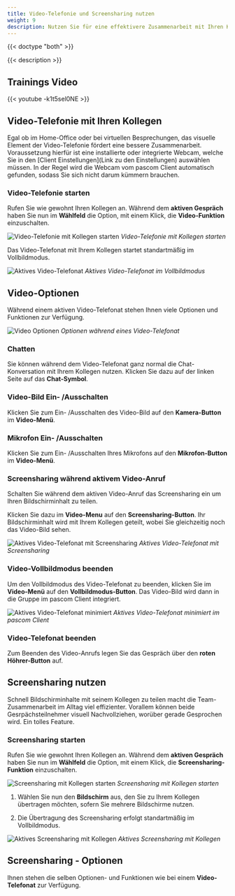 ```yaml
---
title: Video-Telefonie und Screensharing nutzen
weight: 9
description: Nutzen Sie für eine effektivere Zusammenarbeit mit Ihren Kollegen die Video- und Screensharing Tools des pascom Client.
---
```


{{< doctype "both" >}}
 
{{< description >}}

## Trainings Video

{{< youtube -k1t5sel0NE >}} 


## Video-Telefonie mit Ihren Kollegen

Egal ob im Home-Office oder bei virtuellen Besprechungen, das visuelle Element der Video-Telefonie fördert eine bessere Zusammenarbeit. Voraussetzung hierfür ist eine installierte oder integrierte Webcam, welche Sie in den [Client Einstellungen](Link zu den Einstellungen) auswählen müssen. In der Regel wird die Webcam vom pascom Client automatisch gefunden, sodass Sie sich nicht darum kümmern brauchen. 

### Video-Telefonie starten

Rufen Sie wie gewohnt Ihren Kollegen an. Während dem **aktiven Gespräch** haben Sie nun im **Wählfeld** die Option, mit einem Klick, die **Video-Funktion** einzuschalten.

![Video-Telefonie mit Kollegen starten](video_start.de.jpg)
*Video-Telefonie mit Kollegen starten*
</br>

Das Video-Telefonat mit Ihrem Kollegen startet standartmäßig im Vollbildmodus.


![Aktives Video-Telefonat](video_active.jpg)
*Aktives Video-Telefonat im Vollbildmodus*
</br>

## Video-Optionen

Während einem aktiven Video-Telefonat stehen Ihnen viele Optionen und Funktionen zur Verfügung.

![Video Optionen](video_options.jpg)
*Optionen während eines Video-Telefonat*
</br>

### Chatten

Sie können während dem Video-Telefonat ganz normal die Chat-Konversation mit Ihrem Kollegen nutzen. Klicken Sie dazu auf der linken Seite auf das **Chat-Symbol**.

### Video-Bild Ein- /Ausschalten

Klicken Sie zum Ein- /Ausschalten des Video-Bild auf den **Kamera-Button** im **Video-Menü**.

### Mikrofon Ein- /Ausschalten

Klicken Sie zum Ein- /Ausschalten Ihres Mikrofons auf den **Mikrofon-Button** im **Video-Menü**.

### Screensharing während aktivem Video-Anruf

Schalten Sie während dem aktiven Video-Anruf das Screensharing ein um Ihren Bildschirminhalt zu teilen. 

Klicken Sie dazu im **Video-Menu** auf den **Screensharing-Button**. Ihr Bildschirminhalt wird mit Ihrem Kollegen geteilt, wobei Sie gleichzeitig noch das Video-Bild sehen. 

![Aktives Video-Telefonat mit Screensharing](video_screensharing.jpg)
*Aktives Video-Telefonat mit Screensharing*
</br>

### Video-Vollbildmodus beenden

Um den Vollbildmodus des Video-Telefonat zu beenden, klicken Sie im **Video-Menü** auf den **Vollbildmodus-Button**. Das Video-Bild wird dann in die Gruppe im pascom Client integriert.

![Aktives Video-Telefonat minimiert](video_minimized.de.jpg)
*Aktives Video-Telefonat minimiert im pascom Client*
</br>

### Video-Telefonat beenden

Zum Beenden des Video-Anrufs legen Sie das Gespräch über den **roten Höhrer-Button** auf.

## Screensharing nutzen

Schnell Bildschirminhalte mit seinem Kollegen zu teilen macht die Team-Zusammenarbeit im Alltag viel effizienter. Vorallem können beide Gesrpächsteilnehmer visuell Nachvollziehen, worüber gerade Gesprochen wird. Ein tolles Feature.

### Screensharing starten

Rufen Sie wie gewohnt Ihren Kollegen an. Während dem **aktiven Gespräch** haben Sie nun im **Wählfeld** die Option, mit einem Klick, die **Screensharing-Funktion** einzuschalten.

![Screensharing mit Kollegen starten](screensharing_start.de.jpg)
*Screensharing mit Kollegen starten*
</br>

1. Wählen Sie nun den **Bildschirm** aus, den Sie zu Ihrem Kollegen übertragen möchten, sofern Sie mehrere Bildschirme nutzen.  

2. Die Übertragung des Screensharing erfolgt standartmäßig im Vollbildmodus.


![Aktives Screensharing mit Kollegen](screensharing_active.jpg)
*Aktives Screensharing mit Kollegen*
</br>

## Screensharing - Optionen

Ihnen stehen die selben Optionen- und Funktionen wie bei einem **Video-Telefonat** zur Verfügung.  

</br>
